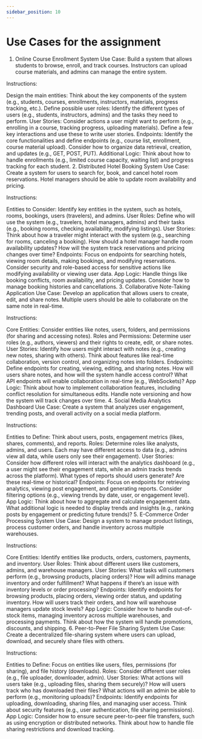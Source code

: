 ```yaml
---
sidebar_position: 10
---
```


# Use Cases for the assignment

1. Online Course Enrollment System
   Use Case: Build a system that allows students to browse, enroll, and track courses. Instructors can upload course materials, and admins can manage the entire system.

Instructions:

Design the main entities: Think about the key components of the system (e.g., students, courses, enrollments, instructors, materials, progress tracking, etc.).
Define possible user roles: Identify the different types of users (e.g., students, instructors, admins) and the tasks they need to perform.
User Stories:
Consider actions a user might want to perform (e.g., enrolling in a course, tracking progress, uploading materials).
Define a few key interactions and use these to write user stories.
Endpoints:
Identify the core functionalities and define endpoints (e.g., course list, enrollment, course material upload).
Consider how to organize data retrieval, creation, and updates (e.g., GET, POST, PUT).
Additional Logic: Think about how to handle enrollments (e.g., limited course capacity, waiting list) and progress tracking for each student. 2. Distributed Hotel Booking System
Use Case: Create a system for users to search for, book, and cancel hotel room reservations. Hotel managers should be able to update room availability and pricing.

Instructions:

Entities to Consider: Identify key entities in the system, such as hotels, rooms, bookings, users (travelers), and admins.
User Roles: Define who will use the system (e.g., travelers, hotel managers, admins) and their tasks (e.g., booking rooms, checking availability, modifying listings).
User Stories:
Think about how a traveler might interact with the system (e.g., searching for rooms, canceling a booking).
How should a hotel manager handle room availability updates?
How will the system track reservations and pricing changes over time?
Endpoints:
Focus on endpoints for searching hotels, viewing room details, making bookings, and modifying reservations.
Consider security and role-based access for sensitive actions like modifying availability or viewing user data.
App Logic:
Handle things like booking conflicts, room availability, and pricing updates.
Consider how to manage booking histories and cancellations. 3. Collaborative Note-Taking Application
Use Case: Develop an application that allows users to create, edit, and share notes. Multiple users should be able to collaborate on the same note in real-time.

Instructions:

Core Entities: Consider entities like notes, users, folders, and permissions (for sharing and accessing notes).
Roles and Permissions: Determine user roles (e.g., authors, viewers) and their rights to create, edit, or share notes.
User Stories:
Identify how users might interact with notes (e.g., creating new notes, sharing with others).
Think about features like real-time collaboration, version control, and organizing notes into folders.
Endpoints:
Define endpoints for creating, viewing, editing, and sharing notes.
How will users share notes, and how will the system handle access control?
What API endpoints will enable collaboration in real-time (e.g., WebSockets)?
App Logic:
Think about how to implement collaboration features, including conflict resolution for simultaneous edits.
Handle note versioning and how the system will track changes over time. 4. Social Media Analytics Dashboard
Use Case: Create a system that analyzes user engagement, trending posts, and overall activity on a social media platform.

Instructions:

Entities to Define: Think about users, posts, engagement metrics (likes, shares, comments), and reports.
Roles: Determine roles like analysts, admins, and users. Each may have different access to data (e.g., admins view all data, while users only see their engagement).
User Stories:
Consider how different roles will interact with the analytics dashboard (e.g., a user might see their engagement stats, while an admin tracks trends across the platform).
What types of reports should users generate? Are these real-time or historical?
Endpoints:
Focus on endpoints for retrieving analytics, viewing post engagement, and generating reports.
Consider filtering options (e.g., viewing trends by date, user, or engagement level).
App Logic:
Think about how to aggregate and calculate engagement data.
What additional logic is needed to display trends and insights (e.g., ranking posts by engagement or predicting future trends)? 5. E-Commerce Order Processing System
Use Case: Design a system to manage product listings, process customer orders, and handle inventory across multiple warehouses.

Instructions:

Core Entities: Identify entities like products, orders, customers, payments, and inventory.
User Roles: Think about different users like customers, admins, and warehouse managers.
User Stories:
What tasks will customers perform (e.g., browsing products, placing orders)?
How will admins manage inventory and order fulfillment?
What happens if there’s an issue with inventory levels or order processing?
Endpoints:
Identify endpoints for browsing products, placing orders, viewing order status, and updating inventory.
How will users track their orders, and how will warehouse managers update stock levels?
App Logic:
Consider how to handle out-of-stock items, managing inventory across multiple warehouses, and processing payments.
Think about how the system will handle promotions, discounts, and shipping. 6. Peer-to-Peer File Sharing System
Use Case: Create a decentralized file-sharing system where users can upload, download, and securely share files with others.

Instructions:

Entities to Define: Focus on entities like users, files, permissions (for sharing), and file history (downloads).
Roles: Consider different user roles (e.g., file uploader, downloader, admin).
User Stories:
What actions will users take (e.g., uploading files, sharing them securely)?
How will users track who has downloaded their files?
What actions will an admin be able to perform (e.g., monitoring uploads)?
Endpoints:
Identify endpoints for uploading, downloading, sharing files, and managing user access.
Think about security features (e.g., user authentication, file sharing permissions).
App Logic:
Consider how to ensure secure peer-to-peer file transfers, such as using encryption or distributed networks.
Think about how to handle file sharing restrictions and download tracking.
